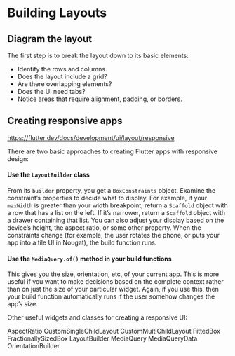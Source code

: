 # Building Layouts


## Diagram the layout

The first step is to break the layout down to its basic elements:

* Identify the rows and columns.
* Does the layout include a grid?
* Are there overlapping elements?
* Does the UI need tabs?
* Notice areas that require alignment, padding, or borders.






## Creating responsive apps

https://flutter.dev/docs/development/ui/layout/responsive

There are two basic approaches to creating Flutter apps with responsive design:

#### Use the `LayoutBuilder` class

From its `builder` property, you get a `BoxConstraints` object. Examine the constraint’s properties to decide what to display. For example, if your `maxWidth` is greater than your width breakpoint, return a `Scaffold` object with a row that has a list on the left. If it’s narrower, return a `Scaffold` object with a drawer containing that list. You can also adjust your display based on the device’s height, the aspect ratio, or some other property. When the constraints change (for example, the user rotates the phone, or puts your app into a tile UI in Nougat), the build function runs.

#### Use the `MediaQuery.of()` method in your build functions

This gives you the size, orientation, etc, of your current app. This is more useful if you want to make decisions based on the complete context rather than on just the size of your particular widget. Again, if you use this, then your build function automatically runs if the user somehow changes the app’s size.

Other useful widgets and classes for creating a responsive UI:

AspectRatio
CustomSingleChildLayout
CustomMultiChildLayout
FittedBox
FractionallySizedBox
LayoutBuilder
MediaQuery
MediaQueryData
OrientationBuilder

